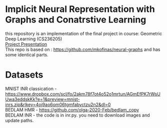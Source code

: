 #  Implicit Neural Representation with Graphs and Conatrstive Learning #

this repository is an implementation of the final project in course:
Geometric Deep Learning (CS236205) <br>
[Project Presentation](https://youtu.be/OxJi8qOXFk4)
<br>
This repo is based on : https://github.com/mkofinas/neural-graphs 
and has some identical parts.

# Datasets #
MNIST INR classication  - https://www.dropbox.com/scl/fo/2akm78f7ot4o52o1mrtun/AGmEfPK7rWsUUwa3eddskKk?e=1&preview=mnist-inrs.zip&rlkey=4oj9ao6om06tgmfabyctzu2n2&dl=0
<br>
BEDLAM HMR - https://github.com/olga-2020-Feb/bedlam_copy
<br>
BEDLAM INR - the code is in inr.py. you need to download images and update paths. 
